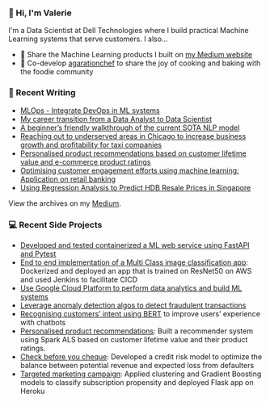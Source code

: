 ### 👋 Hi, I'm Valerie 

I'm a Data Scientist at Dell Technologies where I build practical Machine Learning systems that serve customers. I also...

- 📝 Share the Machine Learning products I built on [my Medium website](medium.com/@valeriemlimyh)
- 📝 Co-develop [agarationchef](https://www.instagram.com/agarationchef/) to share the joy of cooking and baking with the foodie community


### 📝 Recent Writing
- [MLOps - Integrate DevOps in ML systems](https://valerielimyh.medium.com/mlops-integrate-devops-in-ml-systems-d44d954de876)
- [My career transition from a Data Analyst to Data Scientist](https://towardsdatascience.com/my-career-transition-from-a-data-analyst-to-data-scientist-12f79931d2fc)
- [A beginner’s friendly walkthrough of the current SOTA NLP model](https://medium.com/analytics-vidhya/to-be-rt-or-not-to-be-rt-7b7b1f008d37)
- [Reaching out to underserved areas in Chicago to increase business growth and profitability for taxi companies](https://medium.com/@valerielimyh/reaching-out-to-underserved-areas-in-chicago-to-increase-business-growth-and-profitability-for-4a0ca761995d)
- [Personalised product recommendations based on customer lifetime value and e-commerce product ratings](https://medium.com/analytics-vidhya/personalised-recommendations-based-on-customer-segmentation-and-e-commerce-product-ratings-6465b8877815)
- [Optimising customer engagement efforts using machine learning: Application on retail banking](https://medium.com/@valerielimyh/optimising-customer-engagement-efforts-using-machine-learning-application-on-retail-banking-a4e8a30cee1c)
- [Using Regression Analysis to Predict HDB Resale Prices in Singapore](https://medium.com/@valerielimyh/is-this-house-worthy-to-be-your-home-a19d27e8aeaa)

View the archives on my [Medium](medium.com/@valeriemlimyh).

### 💻 Recent Side Projects
- [Developed and tested containerized a ML web service using FastAPI and Pytest](https://github.com/valerielimyh/fastapi_ml_pytest)
- [End to end implementation of a Multi Class image classification app](https://github.com/valerielimyh/ml_deploy_aws): Dockerized and deployed an app that is trained on ResNet50 on AWS and used Jenkins to facilitate CICD 
- [Use Google Cloud Platform to perform data analytics and build ML systems](https://github.com/valerielimyh/qwiklab)
- [Leverage anomaly detection algos to detect fraudulent transactions](https://github.com/valerielimyh/Anomaly_detection)
- [Recognising customers’ intent using BERT](https://github.com/valerielimyh/Intent_Recognition_using_BERT) to improve users’ experience with chatbots
- [Personalised product recommendations](https://github.com/valerielimyh/Customer_segmentation_and_personalised_recommendation): Built a recommender system using Spark ALS based on customer lifetime value and their product ratings.
- [Check before you cheque](https://github.com/valerielimyh/Managing_credit_risk): Developed a credit risk model to optimize the balance between potential revenue and expected loss from defaulters
- [Targeted marketing campaign](https://github.com/valerielimyh/Targeted-marketing-campaign/): Applied clustering and Gradient Boosting models to classify subscription propensity and deployed Flask app on Heroku 
